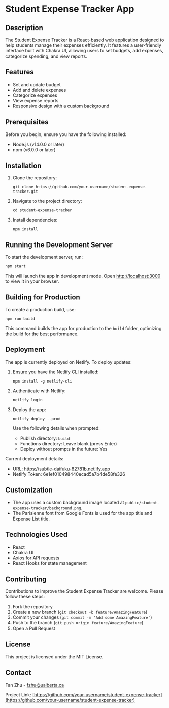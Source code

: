 # Student Expense Tracker App

## Description

The Student Expense Tracker is a React-based web application designed to help students manage their expenses efficiently. It features a user-friendly interface built with Chakra UI, allowing users to set budgets, add expenses, categorize spending, and view reports.

## Features

- Set and update budget
- Add and delete expenses
- Categorize expenses
- View expense reports
- Responsive design with a custom background

## Prerequisites

Before you begin, ensure you have the following installed:
- Node.js (v14.0.0 or later)
- npm (v6.0.0 or later)

## Installation

1. Clone the repository:
   ```
   git clone https://github.com/your-username/student-expense-tracker.git
   ```

2. Navigate to the project directory:
   ```
   cd student-expense-tracker
   ```

3. Install dependencies:
   ```
   npm install
   ```

## Running the Development Server

To start the development server, run:

```
npm start
```

This will launch the app in development mode. Open [http://localhost:3000](http://localhost:3000) to view it in your browser.

## Building for Production

To create a production build, use:

```
npm run build
```

This command builds the app for production to the `build` folder, optimizing the build for the best performance.

## Deployment

The app is currently deployed on Netlify. To deploy updates:

1. Ensure you have the Netlify CLI installed:
   ```
   npm install -g netlify-cli
   ```

2. Authenticate with Netlify:
   ```
   netlify login
   ```

3. Deploy the app:
   ```
   netlify deploy --prod
   ```

   Use the following details when prompted:
   - Publish directory: `build`
   - Functions directory: Leave blank (press Enter)
   - Deploy without prompts in the future: Yes

Current deployment details:
- URL: https://subtle-daifuku-82781b.netlify.app
- Netlify Token: 6e1ef010498440ecad5a7b4de58fe326

## Customization

- The app uses a custom background image located at `public/student-expense-tracker/background.png`.
- The Parisienne font from Google Fonts is used for the app title and Expense List title.

## Technologies Used

- React
- Chakra UI
- Axios for API requests
- React Hooks for state management

## Contributing

Contributions to improve the Student Expense Tracker are welcome. Please follow these steps:

1. Fork the repository
2. Create a new branch (`git checkout -b feature/AmazingFeature`)
3. Commit your changes (`git commit -m 'Add some AmazingFeature'`)
4. Push to the branch (`git push origin feature/AmazingFeature`)
5. Open a Pull Request

## License

This project is licensed under the MIT License.

## Contact

Fan Zhu - fzhu@ualberta.ca

Project Link: [https://github.com/your-username/student-expense-tracker](https://github.com/your-username/student-expense-tracker)
